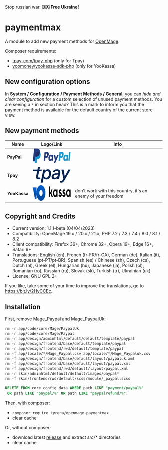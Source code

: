 Stop russian war. **🇺🇦 Free Ukraine!**

# paymentmax

A module to add new payment methods for [OpenMage](https://github.com/OpenMage/magento-lts).

Composer requirements:
* [tpay-com/tpay-php](https://github.com/tpay-com/tpay-php) (only for Tpay)
* [yoomoney/yookassa-sdk-php](https://github.com/yoomoney/yookassa-sdk-php) (only for YooKassa)

## New configuration options

In **System / Configuration / Payment Methods / General**, you can _hide and clear configuration_ for a custom selection of unused payment methods. You are seeing a `*` in section head? This is a mark to inform you that the payment method is available for the default country of the current store view.

## New payment methods

| Name | Logo/Link | Info |
| ---- | ---- | ---- |
| **PayPal** | [<img src="src/skin/frontend/base/default/images/kyrena/paymentmax/ic-logo-paypal.svg?raw=true" alt="" width="150" height="50"/>](https://www.paypal.com/) | |
| **Tpay** | [<img src="src/skin/frontend/base/default/images/kyrena/paymentmax/ic-logo-tpay.svg?raw=true" alt="" width="150" height="50"/>](https://www.tpay.com/) | |
| **YooKassa** | [<img src="src/skin/frontend/base/default/images/kyrena/paymentmax/ic-logo-yookassa.svg?raw=true" alt="" width="150" height="50"/>](https://yookassa.ru/) | don't work with this country, it's an enemy of your freedom |

## Copyright and Credits

- Current version: 1.1.1-beta (04/04/2023)
- Compatibility: OpenMage 19.x / 20.x / 21.x, PHP 7.2 / 7.3 / 7.4 / 8.0 / 8.1 / 8.2
- Client compatibility: Firefox 36+, Chrome 32+, Opera 19+, Edge 16+, Safari 9+
- Translations: English (en), French (fr-FR/fr-CA), German (de), Italian (it), Portuguese (pt-PT/pt-BR), Spanish (es) / Chinese (zh), Czech (cs), Dutch (nl), Greek (el), Hungarian (hu), Japanese (ja), Polish (pl), Romanian (ro), Russian (ru), Slovak (sk), Turkish (tr), Ukrainian (uk)
- License: GNU GPL 2+

If you like, take some of your time to improve the translations, go to https://bit.ly/2HyCCEc.

## Installation

First, remove Mage_Paypal and Mage_PaypalUk:
```
rm -r app/code/core/Mage/PaypalUk
rm -r app/code/core/Mage/Paypal
rm -r app/design/adminhtml/default/default/template/paypal
rm -r app/design/frontend/base/default/template/paypal
rm -r app/design/frontend/rwd/default/template/paypal
rm -f app/locale/*/Mage_Paypal.csv app/locale/*/Mage_Paypaluk.csv
rm -f app/design/frontend/base/default/layout/paypaluk.xml
rm -f app/design/frontend/base/default/layout/paypal.xml
rm -f app/design/frontend/rwd/default/layout/paypal.xml
rm -r skin/adminhtml/default/default/images/paypal*
rm -f skin/frontend/rwd/default/scss/module/_paypal.scss
```
```sql
DELETE FROM core_config_data WHERE path LIKE "payment/paypal%"
 OR path LIKE "paypal/%" OR path LIKE "paypalrefund/%";
```

Then, with composer:
- `composer require kyrena/openmage-paymentmax`
- clear cache

Or, without composer:
- download latest [release](https://github.com/kyrena/openmage-paymentmax/releases) and extract _src/*_ directories
- clear cache
